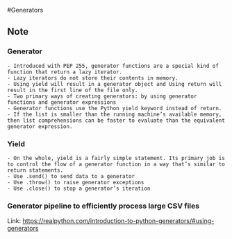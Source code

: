 #Generators
## Note
### Generator
    - Introduced with PEP 255, generator functions are a special kind of function that return a lazy iterator. 
    - Lazy iterators do not store their contents in memory. 
    - Using yield will result in a generator object and Using return will result in the first line of the file only.
    - Two primary ways of creating generators: by using generator functions and generator expressions
    - Generator functions use the Python yield keyword instead of return.
    - If the list is smaller than the running machine’s available memory, then list comprehensions can be faster to evaluate than the equivalent generator expression.
### Yield
    - On the whole, yield is a fairly simple statement. Its primary job is to control the flow of a generator function in a way that’s similar to return statements. 
    - Use .send() to send data to a generator
    - Use .throw() to raise generator exceptions
    - Use .close() to stop a generator’s iteration
### Generator pipeline to efficiently process large CSV files
Link: https://realpython.com/introduction-to-python-generators/#using-generators
